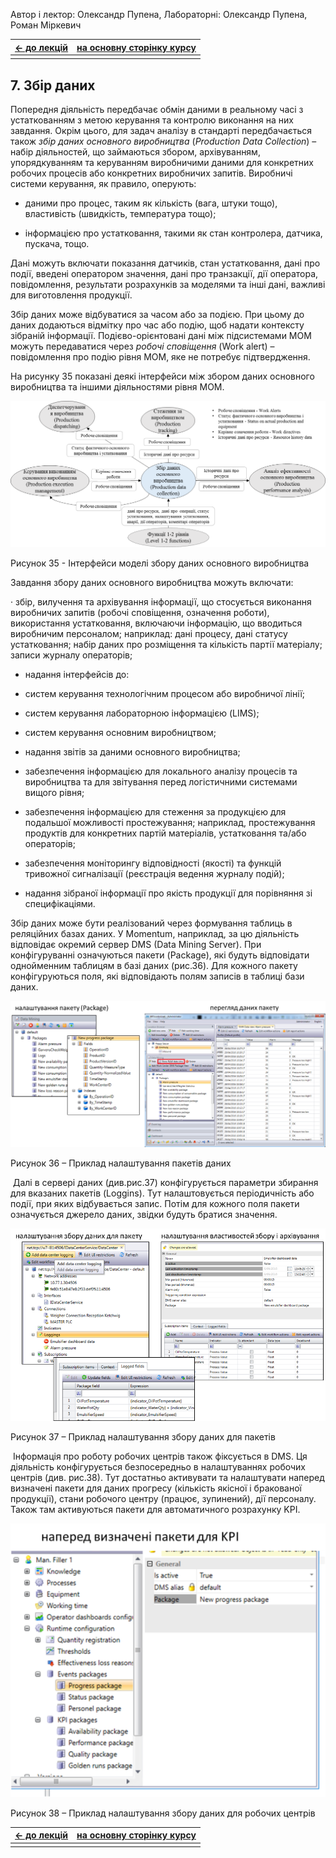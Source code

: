 Автор і лектор: Олександр Пупена, Лабораторні: Олександр Пупена, Роман Міркевич

| [<- до лекцій](README.md) | [на основну сторінку курсу](../README.md) |
| ------------------------- | ----------------------------------------- |
|                           |                                           |

## 7. Збір даних

Попередня діяльність передбачає обмін даними в реальному часі з устаткованням з метою керування та контролю виконання на них завдання. Окрім цього, для задач аналізу в стандарті передбачається також *збір даних основного виробництва* (*Production* *Data* *Collection*) – набір діяльностей, що займаються збором, архівуванням, упорядкуванням та керуванням виробничими даними для конкретних робочих процесів або конкретних виробничих запитів. Виробничі системи керування, як правило, оперують:

- даними про процес, таким як кількість (вага, штуки тощо), властивість (швидкість, температура тощо);

- інформацією про устатковання, такими як стан контролера, датчика, пускача, тощо. 


Дані можуть включати показання датчиків, стан устатковання, дані про події, введені оператором значення, дані про транзакції, дії оператора, повідомлення, результати розрахунків за моделями та інші дані, важливі для виготовлення продукції. 

Збір даних може відбуватися за часом або за подією. При цьому до даних додаються відмітку про час або подію, щоб надати контексту зібраній інформації. Подієво-орієнтовані дані між підсистемами MOM можуть передаватися через *робочі сповіщення* (Work alert) – повідомлення про подію рівня MOM, яке не потребує підтвердження. 

На рисунку 35 показані деякі інтерфейси між збором даних основного виробництва та іншими діяльностями рівня MOM.

![](media/35.png)                               

Рисунок 35 - Інтерфейси моделі збору даних основного виробництва

Завдання збору даних основного виробництва можуть включати:

·     збір, вилучення та архівування інформації, що стосується виконання виробничих запитів (робочі сповіщення, означення роботи), використання устатковання, включаючи інформацію, що вводиться виробничим персоналом; наприклад: дані процесу, дані статусу устатковання; набір даних про розміщення та кількість партії матеріалу; записи журналу операторів; 

- надання інтерфейсів до: 

- систем керування технологічним процесом або виробничої лінії; 

- систем керування лабораторною інформацією (LIMS);

- систем керування основним виробництвом;

- надання звітів за даними основного виробництва;

- забезпечення інформацією для локального аналізу процесів та виробництва та для звітування перед логістичними системами вищого рівня;

- забезпечення інформацією для стеження за продукцією для подальшої можливості простежування; наприклад, простежування продуктів для конкретних партій матеріалів, устатковання та/або операторів;

- забезпечення моніторингу відповідності (якості) та функцій тривожної сигналізації (реєстрація ведення журналу подій);

- надання зібраної інформації про якість продукції для порівняння зі специфікаціями.


Збір даних може бути реалізований через формування таблиць в реляційних базах даних. У Momentum, наприклад, за цю діяльність відповідає окремий сервер DMS (Data Mining Server). При конфігуруванні означуються пакети (Package), які будуть відповідати однойменним таблицям в базі даних (рис.36). Для кожного пакету конфігуруються поля, які відповідають полям записів в таблиці бази даних.   

![](media/36.png) 

Рисунок 36 – Приклад налаштування пакетів даних

​      Далі в сервері даних (див.рис.37) конфігурується параметри збирання для вказаних пакетів (Loggins). Тут налаштовується періодичність або події, при яких відбувається запис. Потім для кожного поля пакети означується джерело даних, звідки будуть братися значення.  

![](media/37.png) 

Рисунок 37 – Приклад налаштування збору даних для пакетів

​      Інформація про роботу робочих центрів також фіксується в DMS. Ця діяльність конфігурується безпосередньо в налаштуваннях робочих центрів (див. рис.38). Тут достатньо активувати та налаштувати наперед визначені пакети для даних прогресу (кількість якісної і бракованої продукції), стани робочого центру (працює, зупинений), дії персоналу. Також там активуються пакети для автоматичного розрахунку KPI.  

![](media/38.png) 

Рисунок 38 – Приклад налаштування збору даних для робочих центрів

| [<- до лекцій](README.md) | [на основну сторінку курсу](../README.md) |
| ------------------------- | ----------------------------------------- |
|                           |                                           |

 